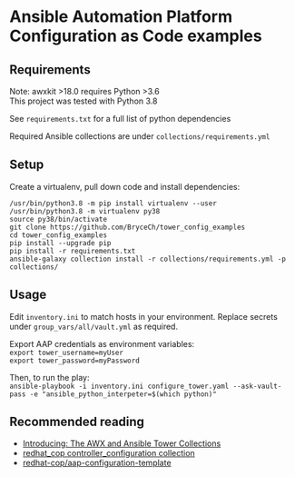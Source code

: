 # Ansible Automation Platform Configuration as Code examples

## Requirements

Note: awxkit >18.0 requires Python >3.6  
This project was tested with Python 3.8

See `requirements.txt` for a full list of python dependencies  

Required Ansible collections are under `collections/requirements.yml`

## Setup

Create a virtualenv, pull down code and install dependencies:

```
/usr/bin/python3.8 -m pip install virtualenv --user
/usr/bin/python3.8 -m virtualenv py38
source py38/bin/activate
git clone https://github.com/BryceCh/tower_config_examples
cd tower_config_examples
pip install --upgrade pip
pip install -r requirements.txt
ansible-galaxy collection install -r collections/requirements.yml -p collections/
```

## Usage

Edit `inventory.ini` to match hosts in your environment. Replace secrets under `group_vars/all/vault.yml` as required.

Export AAP credentials as environment variables:  
`export tower_username=myUser`  
`export tower_password=myPassword`

Then, to run the play:  
`ansible-playbook -i inventory.ini configure_tower.yaml --ask-vault-pass -e "ansible_python_interpeter=$(which python)"`

## Recommended reading
- [Introducing: The AWX and Ansible Tower Collections](https://www.ansible.com/blog/introducing-the-awx-collection)  
- [redhat_cop controller_configuration collection](https://galaxy.ansible.com/redhat_cop/controller_configuration)  
- [redhat-cop/aap-configuration-template](https://github.com/redhat-cop/aap_configuration_template)
